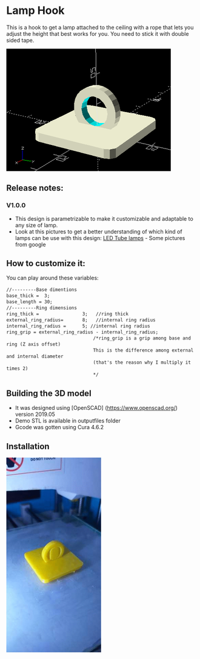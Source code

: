# Lamp Hook
This is a hook to get a lamp attached to the ceiling with a rope that lets you adjust the height that best works for you. 
You need to stick it with double sided tape.

![](img/openscad_preview.PNG)

## Release notes:
### V1.0.0
* This design is parametrizable to make it customizable and adaptable to any size of lamp.
* Look at this pictures to get a better understanding of which kind of lamps can be use with this design:
 [LED Tube lamps](https://www.google.com/search?q=tube+led+lamps&tbm=isch&ved=2ahUKEwjAxqTY9ufqAhUS0awKHbv9CxIQ2-cCegQIABAA&oq=tube+led+lamps&gs_lcp=CgNpbWcQAzIGCAAQCBAeULgUWLgUYO4VaABwAHgAgAFiiAFikgEBMZgBAKABAaoBC2d3cy13aXotaW1nwAEB&sclient=img&ei=huUbX8DrJJKiswW7-6-QAQ&bih=635&biw=1360&rlz=1C1GCEA_enUS899US899) - Some pictures from google

## How to customize it:
You can play around these variables:
```
//---------Base dimentions
base_thick =  3;
base_length = 30;
//---------Ring dimensions
ring_thick =                3;   //ring thick
external_ring_radius=       8;   //internal ring radius
internal_ring_radius =      5; //internal ring radius
ring_grip = external_ring_radius - internal_ring_radius;  
                                /*ring_grip is a grip among base and ring (Z axis offset)
                                This is the difference among external and internal diameter 
                                (that's the reason why I multiply it times 2)
                                */
```
## Building the 3D model
* It was designed using [OpenSCAD] (https://www.openscad.org/) version 2019.05
* Demo STL is available in outputfiles folder
* Gcode was gotten using Cura 4.6.2

## Installation
<img src="img/installation.gif" width="250">